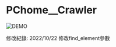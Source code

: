 # PChome__Crawler

![DEMO](https://user-images.githubusercontent.com/77151276/194733559-9d2c8607-4b89-42f3-9dba-b8dc2760380e.gif)

修改紀錄:
2022/10/22 修改find_element參數
